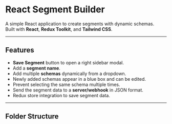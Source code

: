 # React Segment Builder

A simple React application to create segments with dynamic schemas.  
Built with **React**, **Redux Toolkit**, and **Tailwind CSS**.

---

## Features

- **Save Segment** button to open a right sidebar modal.
- Add a **segment name**.
- Add multiple **schemas** dynamically from a dropdown.
- Newly added schemas appear in a blue box and can be edited.
- Prevent selecting the same schema multiple times.
- Send the segment data to a **server/webhook** in JSON format.
- Redux store integration to save segment data.

---

## Folder Structure

